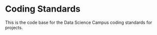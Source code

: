# Coding Standards

This is the code base for the Data Science Campus coding standards for projects.
